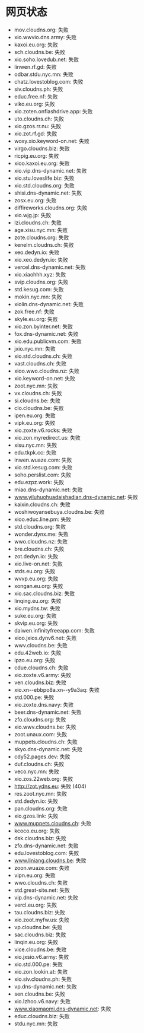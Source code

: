 # 网页状态
- mov.cloudns.org: 失败
- xio.wwvio.dns.army: 失败
- kaxoi.eu.org: 失败
- sch.cloudns.be: 失败
- xio.soho.lovedub.net: 失败
- linwen.rf.gd: 失败
- odbar.stdu.nyc.mn: 失败
- chatz.lovestoblog.com: 失败
- siv.cloudns.ph: 失败
- educ.free.nf: 失败
- viko.eu.org: 失败
- xio.zoten.onflashdrive.app: 失败
- uto.cloudns.ch: 失败
- xio.gzos.rr.nu: 失败
- xio.zot.rf.gd: 失败
- woxy.xio.keyword-on.net: 失败
- virgo.cloudns.biz: 失败
- ricpig.eu.org: 失败
- xioo.kaxoi.eu.org: 失败
- xio.vip.dns-dynamic.net: 失败
- xio.stu.loveslife.biz: 失败
- xio.std.cloudns.org: 失败
- shisi.dns-dynamic.net: 失败
- zosx.eu.org: 失败
- diffireworks.cloudns.org: 失败
- xio.wjg.jp: 失败
- lzi.cloudns.ch: 失败
- age.xisu.nyc.mn: 失败
- zote.cloudns.org: 失败
- kenelm.cloudns.ch: 失败
- xeo.dedyn.io: 失败
- xio.xeo.dedyn.io: 失败
- vercel.dns-dynamic.net: 失败
- xio.xiaohhh.xyz: 失败
- svip.cloudns.org: 失败
- std.kesug.com: 失败
- mokin.nyc.mn: 失败
- xiolin.dns-dynamic.net: 失败
- zok.free.nf: 失败
- skyle.eu.org: 失败
- xio.zon.byinter.net: 失败
- fox.dns-dynamic.net: 失败
- xio.edu.publicvm.com: 失败
- jxio.nyc.mn: 失败
- xio.std.cloudns.ch: 失败
- vast.cloudns.ch: 失败
- xioo.wwo.cloudns.nz: 失败
- xio.keyword-on.net: 失败
- zoot.nyc.mn: 失败
- vx.cloudns.ch: 失败
- si.cloudns.be: 失败
- clo.cloudns.be: 失败
- ipen.eu.org: 失败
- vipk.eu.org: 失败
- xio.zoxte.v6.rocks: 失败
- xio.zon.myredirect.us: 失败
- xisu.nyc.mn: 失败
- edu.tkpk.cc: 失败
- inwen.wuaze.com: 失败
- xio.std.kesug.com: 失败
- soho.perslist.com: 失败
- edu.ezpz.work: 失败
- miao.dns-dynamic.net: 失败
- www.yiluhuohuadaishadian.dns-dynamic.net: 失败
- kaixin.cloudns.ch: 失败
- woshiwoyansebuya.cloudns.be: 失败
- xioo.educ.line.pm: 失败
- std.cloudns.org: 失败
- wonder.dynx.me: 失败
- wwo.cloudns.nz: 失败
- bre.cloudns.ch: 失败
- zot.dedyn.io: 失败
- xio.live-on.net: 失败
- stds.eu.org: 失败
- wvvp.eu.org: 失败
- xongan.eu.org: 失败
- xio.sac.cloudns.biz: 失败
- linqing.eu.org: 失败
- xio.mydns.tw: 失败
- suke.eu.org: 失败
- skvip.eu.org: 失败
- daiwen.infinityfreeapp.com: 失败
- xioo.jxios.dynv6.net: 失败
- wwv.cloudns.be: 失败
- edu.42web.io: 失败
- ipzo.eu.org: 失败
- cdue.cloudns.ch: 失败
- xio.zoxte.v6.army: 失败
- ven.cloudns.biz: 失败
- xio.xn--ebbpo8a.xn--y9a3aq: 失败
- std.000.pe: 失败
- xio.zoxte.dns.navy: 失败
- beer.dns-dynamic.net: 失败
- zfo.cloudns.org: 失败
- xio.wwv.cloudns.be: 失败
- zoot.unaux.com: 失败
- muppets.cloudns.ch: 失败
- skyo.dns-dynamic.net: 失败
- cdy52.pages.dev: 失败
- duf.cloudns.ch: 失败
- veco.nyc.mn: 失败
- xio.zos.22web.org: 失败
- http://zot.ydns.eu: 失败 (404)
- res.zoot.nyc.mn: 失败
- std.dedyn.io: 失败
- pan.cloudns.org: 失败
- xio.gzos.link: 失败
- www.muppets.cloudns.ch: 失败
- kcoco.eu.org: 失败
- dsk.cloudns.biz: 失败
- zfo.dns-dynamic.net: 失败
- edu.lovestoblog.com: 失败
- www.liniang.cloudns.be: 失败
- zoon.wuaze.com: 失败
- vipn.eu.org: 失败
- wwo.cloudns.ch: 失败
- std.great-site.net: 失败
- vip.dns-dynamic.net: 失败
- vercl.eu.org: 失败
- tau.cloudns.biz: 失败
- xio.zoot.myfw.us: 失败
- vp.cloudns.be: 失败
- sac.cloudns.biz: 失败
- linqin.eu.org: 失败
- vice.cloudns.be: 失败
- xio.jxsio.v6.army: 失败
- xio.std.000.pe: 失败
- xio.zon.lookin.at: 失败
- xio.siv.cloudns.ph: 失败
- vp.dns-dynamic.net: 失败
- sen.cloudns.be: 失败
- xio.lzhoo.v6.navy: 失败
- www.xiaomaomi.dns-dynamic.net: 失败
- educ.cloudns.biz: 失败
- stdu.nyc.mn: 失败
